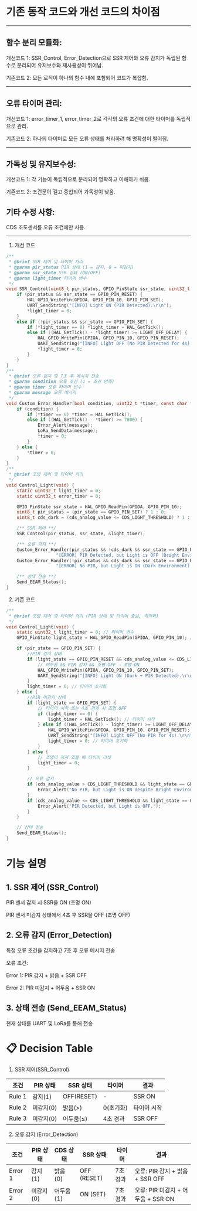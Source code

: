 # 기존 동작 코드와 개선 코드의 차이점 

-------

## 함수 분리 모듈화:

개선코드 1: SSR_Control, Error_Detection으로 SSR 제어와 오류 감지가 독립된 함수로 분리되어 유지보수와 재사용성이 뛰어남.

기존코드 2: 모든 로직이 하나의 함수 내에 포함되어 코드가 복잡함.

--------

## 오류 타이머 관리:

개선코드 1: error_timer_1, error_timer_2로 각각의 오류 조건에 대한 타이머를 독립적으로 관리.

기존코드 2: 하나의 타이머로 모든 오류 상태를 처리하려 해 명확성이 떨어짐.

----------
## 가독성 및 유지보수성:

개선코드 1: 각 기능이 독립적으로 분리되어 명확하고 이해하기 쉬움.

기존코드 2: 조건문이 길고 중첩되어 가독성이 낮음.

## 기타 수정 사항:

CDS 조도센서를 오류 조건에만 사용.

----------

1. 개선 코드
```C
/**
 * @brief SSR 제어 및 타이머 처리
 * @param pir_status PIR 상태 (1 = 감지, 0 = 미감지)
 * @param ssr_state SSR 상태 (ON/OFF)
 * @param light_timer 타이머 변수
 */
void SSR_Control(uint8_t pir_status, GPIO_PinState ssr_state, uint32_t *light_timer) {
    if (pir_status && ssr_state == GPIO_PIN_RESET) {
        HAL_GPIO_WritePin(GPIOA, GPIO_PIN_10, GPIO_PIN_SET);
        UART_SendString("[INFO] Light ON (PIR Detected).\r\n");
        *light_timer = 0;
    }
    else if (!pir_status && ssr_state == GPIO_PIN_SET) {
        if (*light_timer == 0) *light_timer = HAL_GetTick();
        else if ((HAL_GetTick() - *light_timer) >= LIGHT_OFF_DELAY) {
            HAL_GPIO_WritePin(GPIOA, GPIO_PIN_10, GPIO_PIN_RESET);
            UART_SendString("[INFO] Light OFF (No PIR Detected for 4s).\r\n");
            *light_timer = 0;
        }
    }
}
/**
 * @brief 오류 감지 및 7초 후 메시지 전송
 * @param condition 오류 조건 (1 = 조건 만족)
 * @param timer 오류 타이머 변수
 * @param message 오류 메시지
 */
void Custom_Error_Handler(bool condition, uint32_t *timer, const char *message) {
    if (condition) {
        if (*timer == 0) *timer = HAL_GetTick();
        else if ((HAL_GetTick() - *timer) >= 7000) {
            Error_Alert(message);
            LoRa_SendData(message);
            *timer = 0;
        }
    } else {
        *timer = 0;
    }
}
/**
 * @brief 조명 제어 및 타이머 처리
 */
void Control_Light(void) {
    static uint32_t light_timer = 0;
    static uint32_t error_timer = 0;

    GPIO_PinState ssr_state = HAL_GPIO_ReadPin(GPIOA, GPIO_PIN_10);
    uint8_t pir_status = (pir_state == GPIO_PIN_SET) ? 1 : 0;
    uint8_t cds_dark = (cds_analog_value <= CDS_LIGHT_THRESHOLD) ? 1 : 0;

    /** SSR 제어 **/
    SSR_Control(pir_status, ssr_state, &light_timer);

    /** 오류 감지 **/
    Custom_Error_Handler(pir_status && !cds_dark && ssr_state == GPIO_PIN_RESET, &error_timer,
                   "[ERROR] PIR Detected, but Light is OFF (Bright Environment).");
    Custom_Error_Handler(!pir_status && cds_dark && ssr_state == GPIO_PIN_SET, &error_timer,
                   "[ERROR] No PIR, but Light is ON (Dark Environment).");

    /** 상태 전송 **/
    Send_EEAM_Status();
}
```
2. 기존 코드
```C
/**
 * @brief 조명 제어 및 타이머 처리 (PIR 상태 및 타이머 중심, 최적화)
 */
void Control_Light(void) {
    static uint32_t light_timer = 0; // 타이머 변수
    GPIO_PinState light_state = HAL_GPIO_ReadPin(GPIOA, GPIO_PIN_10); // 현재 조명 상태

    if (pir_state == GPIO_PIN_SET) {
        //PIR 감지 상태
        if (light_state == GPIO_PIN_RESET && cds_analog_value <= CDS_LIGHT_THRESHOLD) {
            // 어두움 && PIR 감지 && 조명 OFF → 조명 ON
            HAL_GPIO_WritePin(GPIOA, GPIO_PIN_10, GPIO_PIN_SET);
            UART_SendString("[INFO] Light ON (Dark + PIR Detected).\r\n");
        }
        light_timer = 0; // 타이머 초기화
    } else {
        //PIR 미감지 상태
        if (light_state == GPIO_PIN_SET) {
            // 타이머 시작 또는 4초 경과 시 조명 OFF
            if (light_timer == 0) {
                light_timer = HAL_GetTick(); // 타이머 시작
            } else if ((HAL_GetTick() - light_timer) >= LIGHT_OFF_DELAY) {
                HAL_GPIO_WritePin(GPIOA, GPIO_PIN_10, GPIO_PIN_RESET); // 조명 OFF
                UART_SendString("[INFO] Light OFF (No PIR for 4s).\r\n");
                light_timer = 0; // 타이머 초기화
            }
        } else {
            // 조명이 꺼져 있을 때 타이머 리셋
            light_timer = 0;
        }

        // 오류 감지
        if (cds_analog_value > CDS_LIGHT_THRESHOLD && light_state == GPIO_PIN_SET) {
            Error_Alert("No PIR, but Light is ON despite Bright Environment.");
        }
        if (cds_analog_value <= CDS_LIGHT_THRESHOLD && light_state == GPIO_PIN_RESET) {
            Error_Alert("PIR Detected, but Light is OFF.");
        }
    }

    // 상태 전송
    Send_EEAM_Status();
}
```

# 기능 설명
## 1. SSR 제어 (SSR_Control)
PIR 센서 감지 시 SSR을 ON (조명 ON)

PIR 센서 미감지 상태에서 4초 후 SSR을 OFF (조명 OFF)

## 2. 오류 감지 (Error_Detection)

특정 오류 조건을 감지하고 7초 후 오류 메시지 전송

오류 조건:

Error 1: PIR 감지 + 밝음 + SSR OFF

Error 2: PIR 미감지 + 어두움 + SSR ON

## 3. 상태 전송 (Send_EEAM_Status)

현재 상태를 UART 및 LoRa를 통해 전송



# 📋 Decision Table
1. SSR 제어(SSR_Control)
   
| 조건       | PIR 상태 |  SSR 상태  | 타이머    | 결과       |
|------------|----------|-----------|-----------|-----------|
| Rule 1     | 감지(1)  |OFF(RESET) |     -     | SSR ON    |
| Rule 2     | 미감지(0)|  밝음(>)  | 0(초기화)  | 타이머 시작|
| Rule 3     | 미감지(0)| 어두움(≤) | 4초 경과   | SSR OFF   |

2. 오류 감지 (Error_Detection)

| 조건        | PIR 상태 |  CDS 상태  | SSR 상태       | 타이머     |   결과   |
|------------ |----------|-----------|--------------|-----------|--------------------------------|
| Error 1     | 감지(1)  |밝음 (0)    |  OFF (RESET) | 7초 경과    |오류: PIR 감지 + 밝음 + SSR OFF|
| Error 2     | 미감지(0)|어두움 (1)  | ON (SET)      | 7초 경과   |오류: PIR 미감지 + 어두움 + SSR ON|
